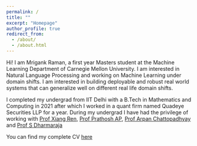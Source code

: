 ```yaml
---
permalink: /
title: ""
excerpt: "Homepage"
author_profile: true
redirect_from: 
  - /about/
  - /about.html
---
```


Hi! I am Mrigank Raman, a first year Masters student at the Machine Learning Department of Carnegie Mellon University. I am interested in Natural Language Processing and working on Machine Learning under domain shifts. I am interested in building deployable and robust real world systems that can generalize well on different real life domain shifts.

I completed my undergrad from IIT Delhi with a B.Tech in Mathematics and Computing in 2021 after which I worked in a quant firm named Quadeye Securities LLP for a year. During my undergrad I have had the privilege of working with [Prof Xiang Ren](https://shanzhenren.github.io/), [Prof Prathosh AP](https://sites.google.com/view/prathosh/home?authuser=0), [Prof Arpan Chattopadhyay](https://sites.google.com/site/arpanchattop/home?authuser=0) and [Prof S Dharmaraja](https://web.iitd.ac.in/~dharmar/)

You can find my complete CV [here](http://zuluzazu.github.io/files/CV_Mrigank_latest.pdf)



